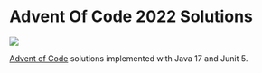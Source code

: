 # Advent Of Code 2022 Solutions

![](https://img.shields.io/badge/stars%20⭐-2-yellow)

[Advent of Code](https://adventofcode.com/2022) solutions implemented with Java 17 and Junit 5.
